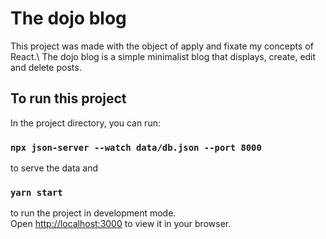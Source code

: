 # The dojo blog

This project was made with the object of apply and fixate my concepts of React.\ 
The dojo blog is a simple minimalist blog that displays, create, edit and delete posts.

## To run this project

In the project directory, you can run:

### `npx json-server --watch data/db.json --port 8000`

to serve the data and
### `yarn start`

to run the project in development mode.\
Open [http://localhost:3000](http://localhost:3000) to view it in your browser.
